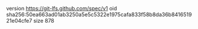 version https://git-lfs.github.com/spec/v1
oid sha256:50ea663ad01ab3250a5e5c5322e1975cafa833f58b8da36b841651921e04cfe7
size 878
